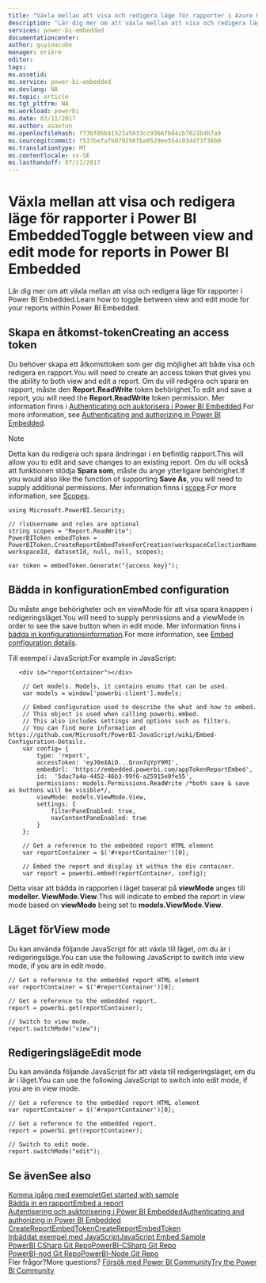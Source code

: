```yaml
---
title: "Växla mellan att visa och redigera läge för rapporter i Azure Power BI Embedded | Microsoft Docs"
description: "Lär dig mer om att växla mellan att visa och redigera läge för rapporter i Power BI Embedded."
services: power-bi-embedded
documentationcenter: 
author: guyinacube
manager: erikre
editor: 
tags: 
ms.assetid: 
ms.service: power-bi-embedded
ms.devlang: NA
ms.topic: article
ms.tgt_pltfrm: NA
ms.workload: powerbi
ms.date: 03/11/2017
ms.author: asaxton
ms.openlocfilehash: f73bf05b41523a5833cc9366fb84cb7021b4b7a9
ms.sourcegitcommit: f537befafb079256fba0529ee554c034d73f36b0
ms.translationtype: MT
ms.contentlocale: sv-SE
ms.lasthandoff: 07/11/2017
---
```

# <a name="toggle-between-view-and-edit-mode-for-reports-in-power-bi-embedded"></a><span data-ttu-id="83ee7-103">Växla mellan att visa och redigera läge för rapporter i Power BI Embedded</span><span class="sxs-lookup"><span data-stu-id="83ee7-103">Toggle between view and edit mode for reports in Power BI Embedded</span></span>

<span data-ttu-id="83ee7-104">Lär dig mer om att växla mellan att visa och redigera läge för rapporter i Power BI Embedded.</span><span class="sxs-lookup"><span data-stu-id="83ee7-104">Learn how to toggle between view and edit mode for your reports within Power BI Embedded.</span></span>

## <a name="creating-an-access-token"></a><span data-ttu-id="83ee7-105">Skapa en åtkomst-token</span><span class="sxs-lookup"><span data-stu-id="83ee7-105">Creating an access token</span></span>

<span data-ttu-id="83ee7-106">Du behöver skapa ett åtkomsttoken som ger dig möjlighet att både visa och redigera en rapport.</span><span class="sxs-lookup"><span data-stu-id="83ee7-106">You will need to create an access token that gives you the ability to both view and edit a report.</span></span> <span data-ttu-id="83ee7-107">Om du vill redigera och spara en rapport, måste den **Report.ReadWrite** token behörighet.</span><span class="sxs-lookup"><span data-stu-id="83ee7-107">To edit and save a report, you will need the **Report.ReadWrite** token permission.</span></span> <span data-ttu-id="83ee7-108">Mer information finns i [Authenticating och auktorisera i Power BI Embedded](power-bi-embedded-app-token-flow.md).</span><span class="sxs-lookup"><span data-stu-id="83ee7-108">For more information, see [Authenticating and authorizing in Power BI Embedded](power-bi-embedded-app-token-flow.md).</span></span>

> [!NOTE]
> <span data-ttu-id="83ee7-109">Detta kan du redigera och spara ändringar i en befintlig rapport.</span><span class="sxs-lookup"><span data-stu-id="83ee7-109">This will allow you to edit and save changes to an existing report.</span></span> <span data-ttu-id="83ee7-110">Om du vill också att funktionen stödja **Spara som**, måste du ange ytterligare behörighet.</span><span class="sxs-lookup"><span data-stu-id="83ee7-110">If you would also like the function of supporting **Save As**, you will need to supply additional permissions.</span></span> <span data-ttu-id="83ee7-111">Mer information finns i [scope](power-bi-embedded-app-token-flow.md#scopes).</span><span class="sxs-lookup"><span data-stu-id="83ee7-111">For more information, see [Scopes](power-bi-embedded-app-token-flow.md#scopes).</span></span>

```
using Microsoft.PowerBI.Security;

// rlsUsername and roles are optional
string scopes = "Report.ReadWrite";
PowerBIToken embedToken = PowerBIToken.CreateReportEmbedTokenForCreation(workspaceCollectionName, workspaceId, datasetId, null, null, scopes);

var token = embedToken.Generate("{access key}");
```

## <a name="embed-configuration"></a><span data-ttu-id="83ee7-112">Bädda in konfiguration</span><span class="sxs-lookup"><span data-stu-id="83ee7-112">Embed configuration</span></span>

<span data-ttu-id="83ee7-113">Du måste ange behörigheter och en viewMode för att visa spara knappen i redigeringsläget.</span><span class="sxs-lookup"><span data-stu-id="83ee7-113">You will need to supply permissions and a viewMode in order to see the save button when in edit mode.</span></span> <span data-ttu-id="83ee7-114">Mer information finns i [bädda in konfigurationsinformation](https://github.com/Microsoft/PowerBI-JavaScript/wiki/Embed-Configuration-Details).</span><span class="sxs-lookup"><span data-stu-id="83ee7-114">For more information, see [Embed configuration details](https://github.com/Microsoft/PowerBI-JavaScript/wiki/Embed-Configuration-Details).</span></span>

<span data-ttu-id="83ee7-115">Till exempel i JavaScript:</span><span class="sxs-lookup"><span data-stu-id="83ee7-115">For example in JavaScript:</span></span>

```
   <div id="reportContainer"></div>

    // Get models. Models, it contains enums that can be used.
    var models = window['powerbi-client'].models;

    // Embed configuration used to describe the what and how to embed.
    // This object is used when calling powerbi.embed.
    // This also includes settings and options such as filters.
    // You can find more information at https://github.com/Microsoft/PowerBI-JavaScript/wiki/Embed-Configuration-Details.
    var config= {
        type: 'report',
        accessToken: 'eyJ0eXAiO...Qron7qYpY9MI',
        embedUrl: 'https://embedded.powerbi.com/appTokenReportEmbed',
        id:  '5dac7a4a-4452-46b3-99f6-a25915e0fe55',
        permissions: models.Permissions.ReadWrite /*both save & save as buttons will be visible*/,
        viewMode: models.ViewMode.View,
        settings: {
            filterPaneEnabled: true,
            navContentPaneEnabled: true
        }
    };

    // Get a reference to the embedded report HTML element
    var reportContainer = $('#reportContainer')[0];

    // Embed the report and display it within the div container.
    var report = powerbi.embed(reportContainer, config);
```

<span data-ttu-id="83ee7-116">Detta visar att bädda in rapporten i läget baserat på **viewMode** anges till **modeller. ViewMode.View**.</span><span class="sxs-lookup"><span data-stu-id="83ee7-116">This will indicate to embed the report in view mode based on **viewMode** being set to **models.ViewMode.View**.</span></span>

## <a name="view-mode"></a><span data-ttu-id="83ee7-117">Läget för</span><span class="sxs-lookup"><span data-stu-id="83ee7-117">View mode</span></span>

<span data-ttu-id="83ee7-118">Du kan använda följande JavaScript för att växla till läget, om du är i redigeringsläge.</span><span class="sxs-lookup"><span data-stu-id="83ee7-118">You can use the following JavaScript to switch into view mode, if you are in edit mode.</span></span>

```
// Get a reference to the embedded report HTML element
var reportContainer = $('#reportContainer')[0];

// Get a reference to the embedded report.
report = powerbi.get(reportContainer);

// Switch to view mode.
report.switchMode("view");

```

## <a name="edit-mode"></a><span data-ttu-id="83ee7-119">Redigeringsläge</span><span class="sxs-lookup"><span data-stu-id="83ee7-119">Edit mode</span></span>

<span data-ttu-id="83ee7-120">Du kan använda följande JavaScript för att växla till redigeringsläget, om du är i läget.</span><span class="sxs-lookup"><span data-stu-id="83ee7-120">You can use the following JavaScript to switch into edit mode, if you are in view mode.</span></span>

```
// Get a reference to the embedded report HTML element
var reportContainer = $('#reportContainer')[0];

// Get a reference to the embedded report.
report = powerbi.get(reportContainer);

// Switch to edit mode.
report.switchMode("edit");

```

## <a name="see-also"></a><span data-ttu-id="83ee7-121">Se även</span><span class="sxs-lookup"><span data-stu-id="83ee7-121">See also</span></span>

[<span data-ttu-id="83ee7-122">Komma igång med exemplet</span><span class="sxs-lookup"><span data-stu-id="83ee7-122">Get started with sample</span></span>](power-bi-embedded-get-started-sample.md)  
[<span data-ttu-id="83ee7-123">Bädda in en rapport</span><span class="sxs-lookup"><span data-stu-id="83ee7-123">Embed a report</span></span>](power-bi-embedded-embed-report.md)  
[<span data-ttu-id="83ee7-124">Autentisering och auktorisering i Power BI Embedded</span><span class="sxs-lookup"><span data-stu-id="83ee7-124">Authenticating and authorizing in Power BI Embedded</span></span>](power-bi-embedded-app-token-flow.md)  
[<span data-ttu-id="83ee7-125">CreateReportEmbedToken</span><span class="sxs-lookup"><span data-stu-id="83ee7-125">CreateReportEmbedToken</span></span>](https://docs.microsoft.com/dotnet/api/microsoft.powerbi.security.powerbitoken?redirectedfrom=MSDN#methods_)  
[<span data-ttu-id="83ee7-126">Inbäddat exempel med JavaScript</span><span class="sxs-lookup"><span data-stu-id="83ee7-126">JavaScript Embed Sample</span></span>](https://microsoft.github.io/PowerBI-JavaScript/demo/)  
[<span data-ttu-id="83ee7-127">PowerBI CSharp Git Repo</span><span class="sxs-lookup"><span data-stu-id="83ee7-127">PowerBI-CSharp Git Repo</span></span>](https://github.com/Microsoft/PowerBI-CSharp)  
[<span data-ttu-id="83ee7-128">PowerBI-nod Git Repo</span><span class="sxs-lookup"><span data-stu-id="83ee7-128">PowerBI-Node Git Repo</span></span>](https://github.com/Microsoft/PowerBI-Node)  
<span data-ttu-id="83ee7-129">Fler frågor?</span><span class="sxs-lookup"><span data-stu-id="83ee7-129">More questions?</span></span> [<span data-ttu-id="83ee7-130">Försök med Power BI Community</span><span class="sxs-lookup"><span data-stu-id="83ee7-130">Try the Power BI Community</span></span>](http://community.powerbi.com/)
